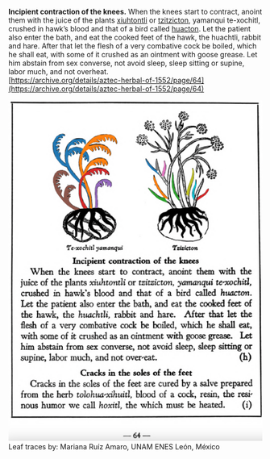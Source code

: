 **Incipient contraction of the knees.** When the knees start to contract, anoint them with the juice of the plants [xiuhtontli](Xiuhtontli.md) or [tzitzicton](Tzitzicton.md), yamanqui te-xochitl, crushed in hawk’s blood and that of a bird called [huacton](huacton.md). Let the patient also enter the bath, and eat the cooked feet of the hawk, the huachtli, rabbit and hare. After that let the flesh of a very combative cock be boiled, which he shall eat, with some of it crushed as an ointment with goose grease. Let him abstain from sex converse, not avoid sleep, sleep sitting or supine, labor much, and not overheat.  
[https://archive.org/details/aztec-herbal-of-1552/page/64](https://archive.org/details/aztec-herbal-of-1552/page/64)  


![M_p064.png](assets/M_p064.png)  
Leaf traces by: Mariana Ruíz Amaro, UNAM ENES León, México  
